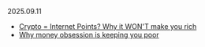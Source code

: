 2025.09.11

* [Crypto = Internet Points? Why it WON'T make you rich](https://www.youtube.com/watch?v=Llrs7herILg)
* [Why money obsession is keeping you poor](https://www.youtube.com/watch?v=-k6czLUdJPI)
